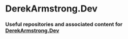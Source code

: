 # DerekArmstrong.Dev

### Useful repositories and associated content for [DerekArmstrong.Dev](https://derekarmstrong.dev)

